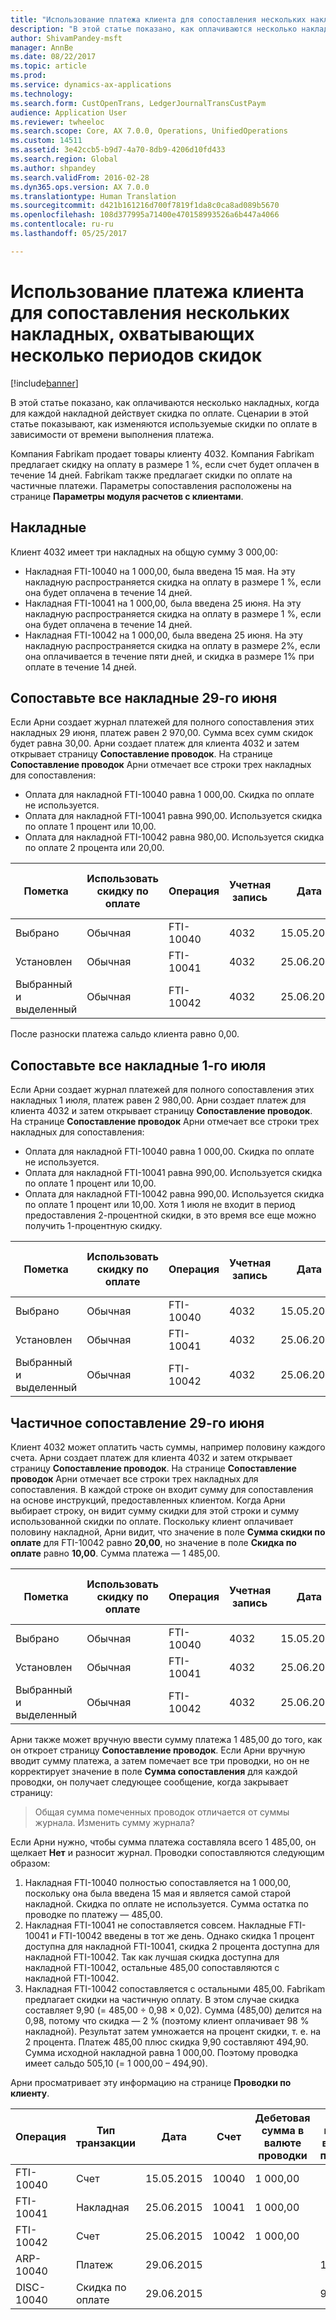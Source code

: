 ```yaml
---
title: "Использование платежа клиента для сопоставления нескольких накладных, охватывающих несколько периодов скидок"
description: "В этой статье показано, как оплачиваются несколько накладных, когда для каждой накладной действует скидка по оплате. Сценарии в этой статье показывают, как изменяются используемые скидки по оплате в зависимости от времени выполнения платежа."
author: ShivamPandey-msft
manager: AnnBe
ms.date: 08/22/2017
ms.topic: article
ms.prod: 
ms.service: dynamics-ax-applications
ms.technology: 
ms.search.form: CustOpenTrans, LedgerJournalTransCustPaym
audience: Application User
ms.reviewer: twheeloc
ms.search.scope: Core, AX 7.0.0, Operations, UnifiedOperations
ms.custom: 14511
ms.assetid: 3e42ccb5-b9d7-4a70-8db9-4206d10fd433
ms.search.region: Global
ms.author: shpandey
ms.search.validFrom: 2016-02-28
ms.dyn365.ops.version: AX 7.0.0
ms.translationtype: Human Translation
ms.sourcegitcommit: d421b161216d700f7819f1da8c0ca8ad089b5670
ms.openlocfilehash: 108d377995a71400e470158993526a6b447a4066
ms.contentlocale: ru-ru
ms.lasthandoff: 05/25/2017

---
```


# <a name="use-a-customer-payment-to-settle-multiple-invoices-that-span-multiple-discount-periods"></a>Использование платежа клиента для сопоставления нескольких накладных, охватывающих несколько периодов скидок

[!include[banner](../includes/banner.md)]


В этой статье показано, как оплачиваются несколько накладных, когда для каждой накладной действует скидка по оплате. Сценарии в этой статье показывают, как изменяются используемые скидки по оплате в зависимости от времени выполнения платежа.

Компания Fabrikam продает товары клиенту 4032. Компания Fabrikam предлагает скидку на оплату в размере 1 %, если счет будет оплачен в течение 14 дней. Fabrikam также предлагает скидки по оплате на частичные платежи. Параметры сопоставления расположены на странице **Параметры модуля расчетов с клиентами**.

## <a name="invoices"></a>Накладные
Клиент 4032 имеет три накладных на общую сумму 3 000,00:

-   Накладная FTI-10040 на 1 000,00, была введена 15 мая. На эту накладную распространяется скидка на оплату в размере 1 %, если она будет оплачена в течение 14 дней.
-   Накладная FTI-10041 на 1 000,00, была введена 25 июня. На эту накладную распространяется скидка на оплату в размере 1 %, если она будет оплачена в течение 14 дней.
-   Накладная FTI-10042 на 1 000,00, была введена 25 июня. На эту накладную распространяется скидка на оплату в размере 2%, если она оплачивается в течение пяти дней, и скидка в размере 1% при оплате в течение 14 дней.

## <a name="settle-all-invoices-on-june-29"></a>Сопоставьте все накладные 29-го июня
Если Арни создает журнал платежей для полного сопоставления этих накладных 29 июня, платеж равен 2 970,00. Сумма всех сумм скидок будет равна 30,00. Арни создает платеж для клиента 4032 и затем открывает страницу **Сопоставление проводок**. На странице **Сопоставление проводок** Арни отмечает все строки трех накладных для сопоставления:

-   Оплата для накладной FTI-10040 равна 1 000,00. Скидка по оплате не используется.
-   Оплата для накладной FTI-10041 равна 990,00. Используется скидка по оплате 1 процент или 10,00.
-   Оплата для накладной FTI-10042 равна 980,00. Используется скидка по оплате 2 процента или 20,00.

| Пометка                     | Использовать скидку по оплате | Операция   | Учетная запись | Дата      | Срок выполнения  | Счет | Дебетовая сумма в валюте проводки | Сумма кредита в валюте проводки | Валютное | Сумма сопоставления |
|--------------------------|-------------------|-----------|---------|-----------|-----------|---------|--------------------------------------|---------------------------------------|----------|------------------|
| Выбрано                 | Обычная            | FTI-10040 | 4032    | 15.05.2015 | 15.06.2015 | 10040   | 1 000,00                             |                                       | американский доллар      | 1 000,00         |
| Установлен                 | Обычная            | FTI-10041 | 4032    | 25.06.2015 | 25.07.2015 | 10041   | 1 000,00                             |                                       | американский доллар      | 990,00           |
| Выбранный и выделенный | Обычная            | FTI-10042 | 4032    | 25.06.2015 | 25.07.2015 | 10042   | 1 000,00                             |                                       | американский доллар      | 980,00           |

После разноски платежа сальдо клиента равно 0,00.

## <a name="settle-all-invoices-on-july-1"></a>Сопоставьте все накладные 1-го июля
Если Арни создает журнал платежей для полного сопоставления этих накладных 1 июля, платеж равен 2 980,00. Арни создает платеж для клиента 4032 и затем открывает страницу **Сопоставление проводок**. На странице **Сопоставление проводок** Арни отмечает все строки трех накладных для сопоставления:

-   Оплата для накладной FTI-10040 равна 1 000,00. Скидка по оплате не используется.
-   Оплата для накладной FTI-10041 равна 990,00. Используется скидка по оплате 1 процент или 10,00.
-   Оплата для накладной FTI-10042 равна 990,00. Используется скидка по оплате 1 процент или 10,00. Хотя 1 июля не входит в период предоставления 2-процентной скидки, в это время все еще можно получить 1-процентную скидку.

| Пометка                     | Использовать скидку по оплате | Операция   | Учетная запись | Дата      | Срок выполнения  | Счет | Дебетовая сумма в валюте проводки | Сумма кредита в валюте проводки | Валютное | Сумма сопоставления |
|--------------------------|-------------------|-----------|---------|-----------|-----------|---------|--------------------------------------|---------------------------------------|----------|------------------|
| Выбрано                 | Обычная            | FTI-10040 | 4032    | 15.05.2015 | 15.06.2015 | 10040   | 1 000,00                             |                                       | американский доллар      | 1 000,00         |
| Установлен                 | Обычная            | FTI-10041 | 4032    | 25.06.2015 | 25.07.2015 | 10041   | 1 000,00                             |                                       | американский доллар      | 990,00           |
| Выбранный и выделенный | Обычная            | FTI-10042 | 4032    | 25.06.2015 | 25.07.2015 | 10042   | 1 000,00                             |                                       | американский доллар      | 990,00           |

## <a name="partial-settlement-on-june-29"></a>Частичное сопоставление 29-го июня
Клиент 4032 может оплатить часть суммы, например половину каждого счета. Арни создает платеж для клиента 4032 и затем открывает страницу **Сопоставление проводок**. На странице **Сопоставление проводок** Арни отмечает все строки трех накладных для сопоставления. В каждой строке он входит сумму для сопоставления на основе инструкций, предоставленных клиентом. Когда Арни выбирает строку, он видит сумму скидки для этой строки и сумму использованной скидки по оплате. Поскольку клиент оплачивает половину накладной, Арни видит, что значение в поле **Сумма скидки по оплате** для FTI-10042 равно **20,00**, но значение в поле **Скидка по оплате** равно **10,00**. Сумма платежа — 1 485,00.

| Пометка                     | Использовать скидку по оплате | Операция   | Учетная запись | Дата      | Срок выполнения  | Счет | Дебетовая сумма в валюте проводки | Сумма кредита в валюте проводки | Валютное | Сумма сопоставления |
|--------------------------|-------------------|-----------|---------|-----------|-----------|---------|--------------------------------------|---------------------------------------|----------|------------------|
| Выбрано                 | Обычная            | FTI-10040 | 4032    | 15.05.2015 | 15.06.2015 | 10040   | 1 000,00                             |                                       | американский доллар      | 500,00           |
| Установлен                 | Обычная            | FTI-10041 | 4032    | 25.06.2015 | 25.07.2015 | 10041   | 1 000,00                             |                                       | американский доллар      | 495,00           |
| Выбранный и выделенный | Обычная            | FTI-10042 | 4032    | 25.06.2015 | 25.07.2015 | 10042   | 1 000,00                             |                                       | американский доллар      | 490,00           |

Арни также может вручную ввести сумму платежа 1 485,00 до того, как он откроет страницу **Сопоставление проводок**. Если Арни вручную вводит сумму платежа, а затем помечает все три проводки, но он не корректирует значение в поле **Сумма сопоставления** для каждой проводки, он получает следующее сообщение, когда закрывает страницу:

> Общая сумма помеченных проводок отличается от суммы журнала. Изменить сумму журнала?

Если Арни нужно, чтобы сумма платежа составляла всего 1 485,00, он щелкает **Нет** и разносит журнал. Проводки сопоставляются следующим образом:

1.  Накладная FTI-10040 полностью сопоставляется на 1 000,00, поскольку она была введена 15 мая и является самой старой накладной. Скидка по оплате не используется. Сумма остатка по проводке по платежу — 485,00.
2.  Накладная FTI-10041 не сопоставляется совсем. Накладные FTI-10041 и FTI-10042 введены в тот же день. Однако скидка 1 процент доступна для накладной FTI-10041, скидка 2 процента доступна для накладной FTI-10042. Так как лучшая скидка доступна для накладной FTI-10042, остальные 485,00 сопоставляются с накладной FTI-10042.
3.  Накладная FTI-10042 сопоставляется с остальными 485,00. Fabrikam предлагает скидки на частичную оплату. В этом случае скидка составляет 9,90 (= 485,00 ÷ 0,98 × 0,02). Сумма (485,00) делится на 0,98, потому что скидка — 2 % (поэтому клиент оплачивает 98 % накладной). Результат затем умножается на процент скидки, т. е. на 2 процента. Платеж 485,00 плюс скидка 9,90 составляют 494,90. Сумма исходной накладной равна 1 000,00. Поэтому проводка имеет сальдо 505,10 (= 1 000,00 – 494,90).

Арни просматривает эту информацию на странице **Проводки по клиенту**.

| Операция    | Тип транзакции | Дата      | Счет | Дебетовая сумма в валюте проводки | Сумма кредита в валюте проводки | Сальдо  | Валютное |
|------------|------------------|-----------|---------|--------------------------------------|---------------------------------------|----------|----------|
| FTI-10040  | Счет          | 15.05.2015 | 10040   | 1 000,00                             |                                       | 0,00     | американский доллар      |
| FTI-10041  | Накладная          | 25.06.2015 | 10041   | 1 000,00                             |                                       | 1 000,00 | американский доллар      |
| FTI-10042  | Счет          | 25.06.2015 | 10042   | 1 000,00                             |                                       | 505,10   | американский доллар      |
| ARP-10040  | Платеж          | 29.06.2015 |         |                                      | 1 485,00                              | 0,00     | американский доллар      |
| DISC-10040 | Скидка по оплате    | 29.06.2015 |         |                                      | 9,90                                  | 0,00     | американский доллар      |






